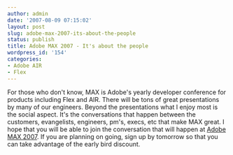 ```yaml
---
author: admin
date: '2007-08-09 07:15:02'
layout: post
slug: adobe-max-2007-its-about-the-people
status: publish
title: Adobe MAX 2007 - It's about the people
wordpress_id: '154'
categories:
- Adobe AIR
- Flex
---
```


For those who don't know, MAX is Adobe's yearly developer conference for
products including Flex and AIR. There will be tons of great presentations by
many of our engineers. Beyond the presentations what I enjoy most is the
social aspect. It's the conversations that happen between the customers,
evangelists, engineers, pm's, execs, etc that make MAX great. I hope that you
will be able to join the conversation that will happen at [Adobe MAX
2007](http://www.adobemax2007.com/na/). If you are planning on going, sign up
by tomorrow so that you can take advantage of the early bird discount.

